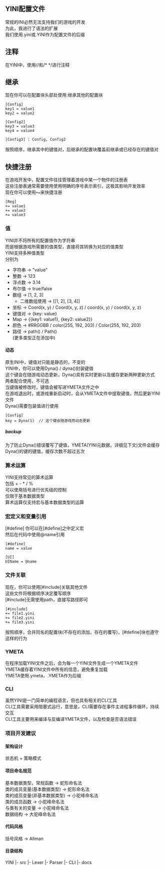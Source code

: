 ## YINI配置文件
常规的INI必然无法支持我们的游戏的开发  
为此，我进行了语法的扩展  
我们使用.yini或.YINI作为配置文件的后缀  

## 注释
在YINI中，使用//和/* */进行注释  

## 继承
现在你可以在配置块头部处使用:继承其他的配置块  

```YINI
[Config]
key1 = value1
key2 = value2

[Config2]
key3 = value3
key4 = value4

[Config3] : Config, Config2
```
按照顺序，继承其中的键值对，后继承的配置块覆盖前继承或已经存在的键值对  

## 快捷注册
在游戏开发中，配置文件往往管理着游戏中某一个物件的注册表  
这些注册表通常需要使用使用明确的序号表示索引，这极其影响开发效率  
现在你可以使用`+=`来快捷注册  

```YINI
[Reg]
+= value1
+= value2
+= value3
```

### 值
YINI并不将所有的配置值作为字符串  
而是根据游戏所需要的值类型，直接将其转换为对应的值类型  
YINI支持多种值类型  
分别为  
- 字符串  ->  "value"
- 整数  ->  123
- 浮点数  ->  3.14  
- 布尔值  ->  true/false  
- 数组  ->  [1, 2, 3]  
    - 二维数组使用  ->  [[1, 2], [3, 4]]  
- 坐标  ->  Coord(x, y) / Coord(x, y, z) / coord(x, y) / coord(x, y, z)  
- 键值对  ->  {key: value}
- Map  ->  {{key1: value1}, {key2: value2}}
- 颜色  ->  #RRGGBB / color(255, 192, 203) / Color(255, 192, 203)
- 路径  ->  path() / Path()  
(更多类型正在添加中)  

#### 动态
原生INI中，键值对只能是静态的，不变的  
YINI中，你可以使用Dyna() / dyna()封装键值  
这个键会在随游戏动态更新，Dyna()具有实时更新以及缓存更新两种更新方式  
两者配合使用，不可选  
当键值被修改时，键值会被写进YMETA文件之中  
在游戏退出时，或游戏重新启动时，会从YMETA文件中提取键值，然后更新YINI文件  
Dyna()需要包装值进行使用  

```YINI
[Config]
key = Dyna(1)  // 这个键会随游戏而动态更新
```

##### backup
为了防止Dyna()错误覆写了键值，YMETA(YINI元数据，详细见下文)文件会缓存Dyna()的键的键值，缓存次数不超过五次  

### 算术运算
YINI支持常见的算术运算  
包括 + - * / %  
可以使用括号进行优先级的控制  
仅限于基本数据类型  
算术运算仅支持宏与基本数据类型的运算  

### 宏定义和变量引用
[#define]
你可以在[#define]之中定义宏  
然后在代码中使用@name引用  

```YINI
[#define]
name = value

[UI]
UIName = @name
```

### 文件关联
现在，你可以使用[#include]关联其他文件  
这些文件将根据顺序决定覆写顺序  
[#include]无需使用path，直接写路径即可  

```YINI
[#include]
+= file1.yini
+= file2.yini
+= file3.yini
```

按照顺序，合并同名的配置块(不存在的添加，存在的覆写)，[#define]块也遵守这样的行为  

### YMETA
在程序加载YINI文件之后，会为每一个YINI文件生成一个YMETA文件  
YMETA缓存着YINI文件中所有的信息，避免重复加载  
YMETA使用.ymeta，.YMETA作为后缀  

### CLI
虽然YINI是一门简单的编程语言，但也具有相关的CLI工具  
CLI工具需要采用阻塞式运行，意思是，CLI需要存在事件主进程事件循环，持续交互  
CLI工具主要用来编译与反编译YMETA文件，以及检查是否语法错误  

### 项目开发建议
#### 架构设计
状态机 + 策略模式  

#### 项目命名规范
基本数据类型，常规函数  ->  蛇形命名法  
类的成员变量(基本数据类型)  ->  蛇形命名法  
类的成员变量(非基本数据类型)  ->  小驼峰命名法  
类的成员函数  ->  小驼峰命名法  
与类有关的变量  ->  小驼峰命名法  
数据结构  ->  大驼峰命名法  

#### 代码风格
括号风格  ->  Allman  

#### 目录结构
YINI
    |- src
        |- Lexer
        |- Parser
        |- CLI
    |- docs

